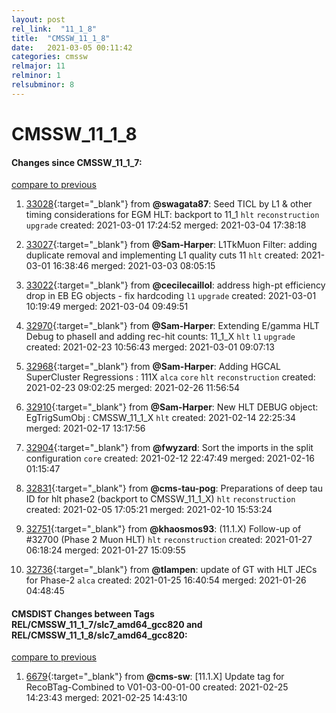 ```yaml
---
layout: post
rel_link:  "11_1_8"
title:  "CMSSW_11_1_8"
date:   2021-03-05 00:11:42
categories: cmssw
relmajor: 11
relminor: 1
relsubminor: 8
---
```


# CMSSW_11_1_8
#### Changes since CMSSW_11_1_7:
[compare to previous](https://github.com/cms-sw/cmssw/compare/CMSSW_11_1_7...CMSSW_11_1_8)



1. [33028](http://github.com/cms-sw/cmssw/pull/33028){:target="_blank"}  from **@swagata87**: Seed TICL by L1 & other timing considerations for EGM HLT: backport to 11_1 `hlt`  `reconstruction`  `upgrade`  created: 2021-03-01 17:24:52 merged: 2021-03-04 17:38:18



2. [33027](http://github.com/cms-sw/cmssw/pull/33027){:target="_blank"}  from **@Sam-Harper**: L1TkMuon Filter: adding duplicate removal and implementing L1 quality cuts 11 `hlt`  created: 2021-03-01 16:38:46 merged: 2021-03-03 08:05:15



3. [33022](http://github.com/cms-sw/cmssw/pull/33022){:target="_blank"}  from **@cecilecaillol**: address high-pt efficiency drop in EB EG objects - fix hardcoding `l1`  `upgrade`  created: 2021-03-01 10:19:49 merged: 2021-03-04 09:49:51



4. [32970](http://github.com/cms-sw/cmssw/pull/32970){:target="_blank"}  from **@Sam-Harper**: Extending E/gamma HLT Debug to phaseII and adding rec-hit counts: 11_1_X  `hlt`  `l1`  `upgrade`  created: 2021-02-23 10:56:43 merged: 2021-03-01 09:07:13



5. [32968](http://github.com/cms-sw/cmssw/pull/32968){:target="_blank"}  from **@Sam-Harper**: Adding HGCAL SuperCluster Regressions : 111X `alca`  `core`  `hlt`  `reconstruction`  created: 2021-02-23 09:02:25 merged: 2021-02-26 11:56:54



6. [32910](http://github.com/cms-sw/cmssw/pull/32910){:target="_blank"}  from **@Sam-Harper**: New HLT DEBUG object: EgTrigSumObj : CMSSW_11_1_X `hlt`  created: 2021-02-14 22:25:34 merged: 2021-02-17 13:17:56



7. [32904](http://github.com/cms-sw/cmssw/pull/32904){:target="_blank"}  from **@fwyzard**: Sort the imports in the split configuration `core`  created: 2021-02-12 22:47:49 merged: 2021-02-16 01:15:47



8. [32831](http://github.com/cms-sw/cmssw/pull/32831){:target="_blank"}  from **@cms-tau-pog**: Preparations of deep tau ID for hlt phase2 (backport to CMSSW_11_1_X) `hlt`  `reconstruction`  created: 2021-02-05 17:05:21 merged: 2021-02-10 15:53:24



9. [32751](http://github.com/cms-sw/cmssw/pull/32751){:target="_blank"}  from **@khaosmos93**: (11.1.X) Follow-up of #32700 (Phase 2 Muon HLT) `hlt`  `reconstruction`  created: 2021-01-27 06:18:24 merged: 2021-01-27 15:09:55



10. [32736](http://github.com/cms-sw/cmssw/pull/32736){:target="_blank"}  from **@tlampen**: update of GT with HLT JECs for Phase-2 `alca`  created: 2021-01-25 16:40:54 merged: 2021-01-26 04:48:45



#### CMSDIST Changes between Tags REL/CMSSW_11_1_7/slc7_amd64_gcc820 and REL/CMSSW_11_1_8/slc7_amd64_gcc820:
[compare to previous](https://github.com/cms-sw/cmsdist/compare/REL/CMSSW_11_1_7/slc7_amd64_gcc820...REL/CMSSW_11_1_8/slc7_amd64_gcc820)



1. [6679](http://github.com/cms-sw/cmsdist/pull/6679){:target="_blank"}  from **@cms-sw**: [11.1.X] Update tag for RecoBTag-Combined to V01-03-00-01-00 created: 2021-02-25 14:23:43 merged: 2021-02-25 14:43:10
